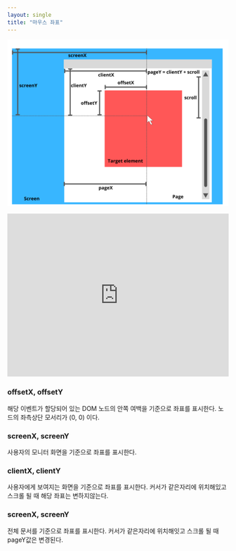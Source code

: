 ```yaml
---
layout: single
title: "마우스 좌표"
---
```


[![Coordinate](https://github.com/sasimiseo/sasimiseo.github.io/blob/master/_posts/post_images/2023-05-01-mouseCoordinate.png?raw=true "mouseCoordinate")](https://raw.githubusercontent.com/sasimiseo/sasimiseo.github.io/master/_posts/post_images/2023-05-01-mouseCoordinate "mouseCoordinate")

<iframe height="370" style="width: 100%;" scrolling="no" title="MouseCoordinates" src="https://codepen.io/sasimi_seo/embed/YzJQRqx?default-tab=html%2Cresult" frameborder="no" loading="lazy" allowtransparency="true" allowfullscreen="true">
  See the Pen <a href="https://codepen.io/sasimi_seo/pen/YzJQRqx">
  MouseCoordinates</a> by Seo YooJoon (<a href="https://codepen.io/sasimi_seo">@sasimi_seo</a>)
  on <a href="https://codepen.io">CodePen</a>.
</iframe>

### offsetX, offsetY
해당 이벤트가 할당되어 있는 DOM 노드의 안쪽 여백을 기준으로 좌표를 표시한다.
노드의 좌측상단 모서리가 (0, 0) 이다.

### screenX, screenY
사용자의 모니터 화면을 기준으로 좌표를 표시한다.

### clientX, clientY
사용자에게 보여지는 화면을 기준으로 좌표를 표시한다.
커서가 같은자리에 위치해있고 스크롤 될 때 해당 좌표는 변하지않는다.

### screenX, screenY
전체 문서를 기준으로 좌표를 표시한다.
커서가 같은자리에 위치해잇고 스크롤 될 때 pageY값은 변경된다.
